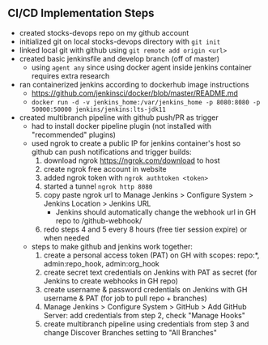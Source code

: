 ## CI/CD Implementation Steps
- created stocks-devops repo on my github account
- initialized git on local stocks-devops directory with `git init`
- linked local git with github using `git remote add origin <url>`
- created basic jenkinsfile and develop branch (off of master)
    - using `agent any` since using docker agent inside jenkins container requires extra research
- ran containerized jenkins according to dockerhub image instructions
    - https://github.com/jenkinsci/docker/blob/master/README.md
    - `docker run -d -v jenkins_home:/var/jenkins_home -p 8080:8080 -p 50000:50000 jenkins/jenkins:lts-jdk11`
- created multibranch pipeline with github push/PR as trigger
    - had to install docker pipeline plugin (not installed with "recommended" plugins)
    - used ngrok to create a public IP for jenkins container's host so github can push notifications and trigger builds:
        1. download ngrok https://ngrok.com/download to host
        2. create ngrok free account in website
        3. added ngrok token with `ngrok authtoken <token>`
        4. started a tunnel `ngrok http 8080`
        5. copy paste ngrok url to Manage Jenkins > Configure System > Jenkins Location > Jenkins URL
            - Jenkins should automatically change the webhook url in GH repo to <ngrok url>/github-webhook/
        6. redo steps 4 and 5 every 8 hours (free tier session expire) or when needed
    - steps to make github and jenkins work together:
        1. create a personal access token (PAT) on GH with scopes: repo:*, admin:repo_hook, admin:org_hook
        2. create secret text credentials on Jenkins with PAT as secret (for Jenkins to create webhooks in GH repo)
        3. create username & password credentials on Jenkins with GH username & PAT (for job to pull repo + branches)
        4. Manage Jenkins > Configure System > GitHub > Add GitHub Server: add credentials from step 2, check "Manage Hooks"
        5. create multibranch pipeline using credentials from step 3 and change Discover Branches setting to "All Branches"